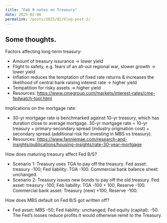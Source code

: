 ```yaml
---
title: "Feb 9 notes on Treasury"
date: 2025-02-06
permalink: /posts/2025/02/blog-post-2/
---
```


Some thoughts.
--
Factors affecting long-term treasury:
- Amount of treasury issurance -> lower yield
- Flight to safety, e.g. fears of an all-out regional war, slower growth -> lower yield
- Inflation reduces the temptation of fixed rate returns & increases the likelihood of central bank raising interest rate -> higher yield 
- Tempatition for risky assets -> higher yield
- Resources: https://www.cmegroup.com/markets/interest-rates/cme-fedwatch-tool.html

Implications on the mortgage rate: 
- 30-yr mortgage rate is benchmarked against 10-yr treasury, which has duration close to average mortgage. 30-yr mortgage rate = 10-yr treasury + primary-secondary spread (industry origination cost) + secondary spread (additional risk for investing in MBS vs treasury). 
- Resources: https://www.fanniemae.com/research-and-insights/publications/housing-insights/rate-30-year-mortgage

How does maturing treasury affect Fed B/S?
- Scenario 1: Treasury uses TGA to pay off the treasury. Fed asset: treasury -100; Fed liability: TGA -100. Commercial bank balance sheet: unchanged.
- Scenario 2: Treasury issues new bonds to pay off the old treasury. Fed asset: treasury -100; Feb liability: TGA -100 + 100, Reserve -100. Commercial bank asset: Treasury (new) +100, Reserve -100.

How does MBS default on Fed B/S got written off?
- Fed asset: MBS -50; Fed liability: unchanged; Fed equity (capital): -50. The Fed’s losses reduce profits it would otherwise remit to the Treasury.




